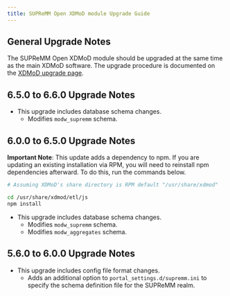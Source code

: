 ```yaml
---
title: SUPReMM Open XDMoD module Upgrade Guide
---
```


General Upgrade Notes
---------------------

The SUPReMM Open XDMoD module should be upgraded at the same time as the main XDMoD
software. The upgrade procedure is documented on the [XDMoD upgrade
page](http://open.xdmod.org/upgrade.html).

6.5.0 to 6.6.0 Upgrade Notes
----------------------------

- This upgrade includes database schema changes.
    - Modifies `modw_supremm` schema.

6.0.0 to 6.5.0 Upgrade Notes
----------------------------

**Important Note**: This update adds a dependency to npm. If you are updating
an existing installation via RPM, you will need to reinstall npm
dependencies afterward. To do this, run the commands below.

```bash
# Assuming XDMoD's share directory is RPM default "/usr/share/xdmod"

cd /usr/share/xdmod/etl/js
npm install
```

- This upgrade includes database schema changes.
    - Modifies `modw_supremm` schema.
    - Modifies `modw_aggregates` schema.

5.6.0 to 6.0.0 Upgrade Notes
----------------------------

- This upgrade includes config file format changes.
    - Adds an additional option to `portal_settings.d/supremm.ini` to specify the schema definition file for the SUPReMM realm.
